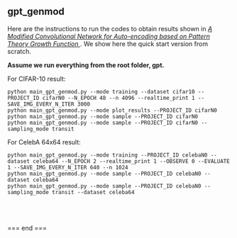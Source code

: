## gpt_genmod
Here are the instructions to run the codes to obtain results shown in [_A Modified Convolutional Network for Auto-encoding based on Pattern Theory Growth Function_ ](https://arxiv.org/abs/2104.02651). We show here the quick start version from scratch. 

**Assume we run everything from the root folder, gpt.**

For CIFAR-10 result:
```
python main_gpt_genmod.py --mode training --dataset cifar10 --PROJECT_ID cifarN0 --N_EPOCH 48 --n 4096 --realtime_print 1 --SAVE_IMG_EVERY_N_ITER 3000 
python main_gpt_genmod.py --mode plot_results --PROJECT_ID cifarN0
python main_gpt_genmod.py --mode sample --PROJECT_ID cifarN0
python main_gpt_genmod.py --mode sample --PROJECT_ID cifarN0 --sampling_mode transit
```

For CelebA 64x64 result:
```
python main_gpt_genmod.py --mode training --PROJECT_ID celebaN0 --dataset celeba64 --N_EPOCH 2 --realtime_print 1 --OBSERVE 0 --EVALUATE 1 --SAVE_IMG_EVERY_N_ITER 640 --n 1024
python main_gpt_genmod.py --mode sample --PROJECT_ID celebaN0 --dataset celeba64
python main_gpt_genmod.py --mode sample --PROJECT_ID celebaN0 --sampling_mode transit --dataset celeba64
```

<br>
<br>
<br>
=== end ===
<br>
<br>
<br>
